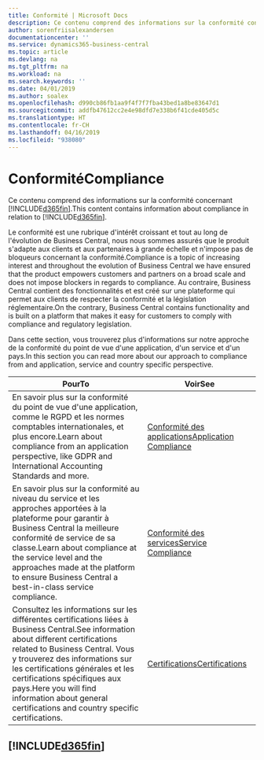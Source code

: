 ```yaml
---
title: Conformité | Microsoft Docs
description: Ce contenu comprend des informations sur la conformité concernant Business Central.
author: sorenfriisalexandersen
documentationcenter: ''
ms.service: dynamics365-business-central
ms.topic: article
ms.devlang: na
ms.tgt_pltfrm: na
ms.workload: na
ms.search.keywords: ''
ms.date: 04/01/2019
ms.author: soalex
ms.openlocfilehash: d990cb86fb1aa9f4f7f7fba43bed1a8be83647d1
ms.sourcegitcommit: addfb47612cc2e4e98dfd7e338b6f41cde405d5c
ms.translationtype: HT
ms.contentlocale: fr-CH
ms.lasthandoff: 04/16/2019
ms.locfileid: "938080"
---
```

# <a name="compliance"></a><span data-ttu-id="39239-103">Conformité</span><span class="sxs-lookup"><span data-stu-id="39239-103">Compliance</span></span>
<span data-ttu-id="39239-104">Ce contenu comprend des informations sur la conformité concernant [!INCLUDE[d365fin](../includes/d365fin_md.md)].</span><span class="sxs-lookup"><span data-stu-id="39239-104">This content contains information about compliance in relation to [!INCLUDE[d365fin](../includes/d365fin_md.md)].</span></span>  

<span data-ttu-id="39239-105">Le conformité est une rubrique d'intérêt croissant et tout au long de l'évolution de Business Central, nous nous sommes assurés que le produit s'adapte aux clients et aux partenaires à grande échelle et n'impose pas de bloqueurs concernant la conformité.</span><span class="sxs-lookup"><span data-stu-id="39239-105">Compliance is a topic of increasing interest and throughout the evolution of Business Central we have ensured that the product empowers customers and partners on a broad scale and does not impose blockers in regards to compliance.</span></span> <span data-ttu-id="39239-106">Au contraire, Business Central contient des fonctionnalités et est créé sur une plateforme qui permet aux clients de respecter la conformité et la législation réglementaire.</span><span class="sxs-lookup"><span data-stu-id="39239-106">On the contrary, Business Central contains functionality and is built on a platform that makes it easy for customers to comply with compliance and regulatory legislation.</span></span>

<span data-ttu-id="39239-107">Dans cette section, vous trouverez plus d'informations sur notre approche de la conformité du point de vue d'une application, d'un service et d'un pays.</span><span class="sxs-lookup"><span data-stu-id="39239-107">In this section you can read more about our approach to compliance from and application, service and country specific perspective.</span></span>

|<span data-ttu-id="39239-108">**Pour**</span><span class="sxs-lookup"><span data-stu-id="39239-108">**To**</span></span>|<span data-ttu-id="39239-109">**Voir**</span><span class="sxs-lookup"><span data-stu-id="39239-109">**See**</span></span>|  
|------------|-------------|  
|<span data-ttu-id="39239-110">En savoir plus sur la conformité du point de vue d'une application, comme le RGPD et les normes comptables internationales, et plus encore.</span><span class="sxs-lookup"><span data-stu-id="39239-110">Learn about compliance from an application perspective, like GDPR and International Accounting Standards and more.</span></span>|[<span data-ttu-id="39239-111">Conformité des applications</span><span class="sxs-lookup"><span data-stu-id="39239-111">Application Compliance</span></span>](compliance-application-compliance.md)|  
|<span data-ttu-id="39239-112">En savoir plus sur la conformité au niveau du service et les approches apportées à la plateforme pour garantir à Business Central la meilleure conformité de service de sa classe.</span><span class="sxs-lookup"><span data-stu-id="39239-112">Learn about compliance at the service level and the approaches made at the platform to ensure Business Central a best-in-class service compliance.</span></span>|[<span data-ttu-id="39239-113">Conformité des services</span><span class="sxs-lookup"><span data-stu-id="39239-113">Service Compliance</span></span>](compliance-service-compliance.md)|  
|<span data-ttu-id="39239-114">Consultez les informations sur les différentes certifications liées à Business Central.</span><span class="sxs-lookup"><span data-stu-id="39239-114">See information about different certifications related to Business Central.</span></span> <span data-ttu-id="39239-115">Vous y trouverez des informations sur les certifications générales et les certifications spécifiques aux pays.</span><span class="sxs-lookup"><span data-stu-id="39239-115">Here you will find information about general certifications and country specific certifications.</span></span>|[<span data-ttu-id="39239-116">Certifications</span><span class="sxs-lookup"><span data-stu-id="39239-116">Certifications</span></span>](compliance-certifications.md)|  

 ## [!INCLUDE[d365fin](../includes/free_trial_md.md)]  
 
